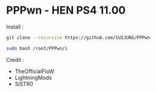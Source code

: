 # PPPwn - HEN PS4 11.00

Install :
```sh
git clone --recursive https://github.com/SUIJUNG/PPPwn
```
```sh
sudo bash /root/PPPwn/i
```

Credit : 
- TheOfficialFloW
- LightningMods
- SiSTR0
